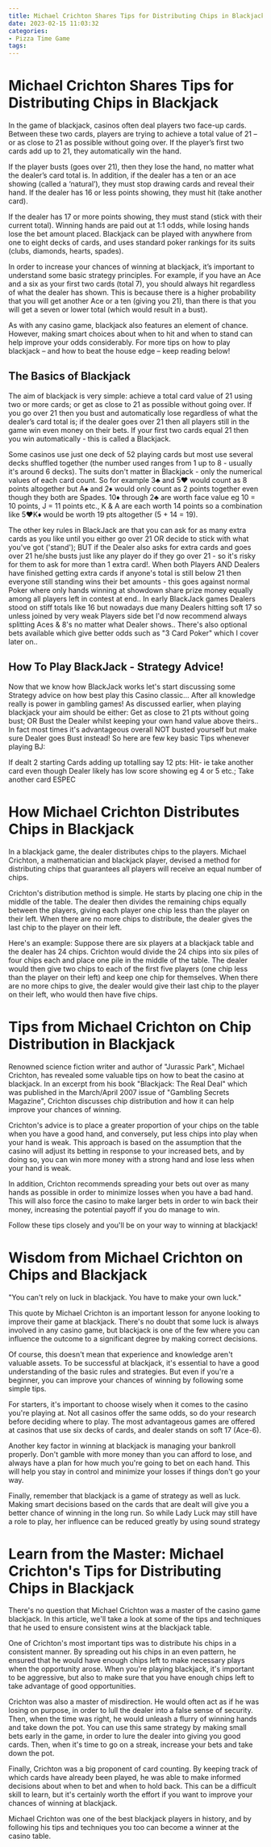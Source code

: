 ```yaml
---
title: Michael Crichton Shares Tips for Distributing Chips in Blackjack 
date: 2023-02-15 11:03:32
categories:
- Pizza Time Game
tags:
---
```



#  Michael Crichton Shares Tips for Distributing Chips in Blackjack 

In the game of blackjack, casinos often deal players two face-up cards. Between these two cards, players are trying to achieve a total value of 21 – or as close to 21 as possible without going over. If the player’s first two cards add up to 21, they automatically win the hand. 

If the player busts (goes over 21), then they lose the hand, no matter what the dealer’s card total is. In addition, if the dealer has a ten or an ace showing (called a ‘natural’), they must stop drawing cards and reveal their hand. If the dealer has 16 or less points showing, they must hit (take another card). 

If the dealer has 17 or more points showing, they must stand (stick with their current total). Winning hands are paid out at 1:1 odds, while losing hands lose the bet amount placed. Blackjack can be played with anywhere from one to eight decks of cards, and uses standard poker rankings for its suits (clubs, diamonds, hearts, spades). 

In order to increase your chances of winning at blackjack, it’s important to understand some basic strategy principles. For example, if you have an Ace and a six as your first two cards (total 7), you should always hit regardless of what the dealer has shown. This is because there is a higher probability that you will get another Ace or a ten (giving you 21), than there is that you will get a seven or lower total (which would result in a bust). 

As with any casino game, blackjack also features an element of chance. However, making smart choices about when to hit and when to stand can help improve your odds considerably. For more tips on how to play blackjack – and how to beat the house edge – keep reading below! 

## The Basics of Blackjack 
The aim of blackjack is very simple: achieve a total card value of 21 using two or more cards; or get as close to 21 as possible without going over. If you go over 21 then you bust and automatically lose regardless of what the dealer’s card total is; if the dealer goes over 21 then all players still in the game win even money on their bets. If your first two cards equal 21 then you win automatically - this is called a Blackjack. 

Some casinos use just one deck of 52 playing cards but most use several decks shuffled together (the number used ranges from 1 up to 8 - usually it's around 6 decks). The suits don't matter in Blackjack - only the numerical values of each card count. So for example 3♣ and 5♥ would count as 8 points altogether but A♠ and 2♦ would only count as 2 points together even though they both are Spades. 10♦ through 2♣ are worth face value eg 10 = 10 points, J = 11 points etc., K & A are each worth 14 points so a combination like 5♥K♦ would be worth 19 pts altogether (5 + 14 = 19). 

The other key rules in BlackJack are that you can ask for as many extra cards as you like until you either go over 21 OR decide to stick with what you've got ('stand'); BUT if the Dealer also asks for extra cards and goes over 21 he/she busts just like any player do if they go over 21 - so it's risky for them to ask for more than 1 extra card!. When both Players AND Dealers have finished getting extra cards if anyone's total is still below 21 then everyone still standing wins their bet amounts - this goes against normal Poker where only hands winning at showdown share prize money equally among all players left in contest at end.. In early BlackJack games Dealers stood on stiff totals like 16 but nowadays due many Dealers hitting soft 17 so unless joined by very weak Players side bet I'd now recommend always splitting Aces & 8's no matter what Dealer shows.. There's also optional bets available which give better odds such as "3 Card Poker" which I cover later on.. 

## How To Play BlackJack - Strategy Advice! 

Now that we know how BlackJack works let's start discussing some Strategy advice on how best play this Casino classic... After all knowledge really is power in gambling games! As discussed earlier, when playing blackjack your aim should be either: Get as close to 21 pts without going bust; OR Bust the Dealer whilst keeping your own hand value above theirs.. In fact most times it's advantageous overall NOT busted yourself but make sure Dealer goes Bust instead! So here are few key basic Tips whenever playing BJ: 

If dealt 2 starting Cards adding up totalling say 12 pts: Hit- ie take another card even though Dealer likely has low score showing eg 4 or 5 etc.; Take another card ESPEC

#  How Michael Crichton Distributes Chips in Blackjack 

In a blackjack game, the dealer distributes chips to the players. Michael Crichton, a mathematician and blackjack player, devised a method for distributing chips that guarantees all players will receive an equal number of chips.

Crichton's distribution method is simple. He starts by placing one chip in the middle of the table. The dealer then divides the remaining chips equally between the players, giving each player one chip less than the player on their left. When there are no more chips to distribute, the dealer gives the last chip to the player on their left.

Here's an example: Suppose there are six players at a blackjack table and the dealer has 24 chips. Crichton would divide the 24 chips into six piles of four chips each and place one pile in the middle of the table. The dealer would then give two chips to each of the first five players (one chip less than the player on their left) and keep one chip for themselves. When there are no more chips to give, the dealer would give their last chip to the player on their left, who would then have five chips.

#  Tips from Michael Crichton on Chip Distribution in Blackjack 

Renowned science fiction writer and author of "Jurassic Park", Michael Crichton, has revealed some valuable tips on how to beat the casino at blackjack. In an excerpt from his book "Blackjack: The Real Deal" which was published in the March/April 2007 issue of "Gambling Secrets Magazine", Crichton discusses chip distribution and how it can help improve your chances of winning.

Crichton's advice is to place a greater proportion of your chips on the table when you have a good hand, and conversely, put less chips into play when your hand is weak. This approach is based on the assumption that the casino will adjust its betting in response to your increased bets, and by doing so, you can win more money with a strong hand and lose less when your hand is weak.

In addition, Crichton recommends spreading your bets out over as many hands as possible in order to minimize losses when you have a bad hand. This will also force the casino to make larger bets in order to win back their money, increasing the potential payoff if you do manage to win.

Follow these tips closely and you'll be on your way to winning at blackjack!

#  Wisdom from Michael Crichton on Chips and Blackjack 

"You can't rely on luck in blackjack. You have to make your own luck."

This quote by Michael Crichton is an important lesson for anyone looking to improve their game at blackjack. There's no doubt that some luck is always involved in any casino game, but blackjack is one of the few where you can influence the outcome to a significant degree by making correct decisions.

Of course, this doesn't mean that experience and knowledge aren't valuable assets. To be successful at blackjack, it's essential to have a good understanding of the basic rules and strategies. But even if you're a beginner, you can improve your chances of winning by following some simple tips.

For starters, it's important to choose wisely when it comes to the casino you're playing at. Not all casinos offer the same odds, so do your research before deciding where to play. The most advantageous games are offered at casinos that use six decks of cards, and dealer stands on soft 17 (Ace-6).

Another key factor in winning at blackjack is managing your bankroll properly. Don't gamble with more money than you can afford to lose, and always have a plan for how much you're going to bet on each hand. This will help you stay in control and minimize your losses if things don't go your way.

Finally, remember that blackjack is a game of strategy as well as luck. Making smart decisions based on the cards that are dealt will give you a better chance of winning in the long run. So while Lady Luck may still have a role to play, her influence can be reduced greatly by using sound strategy

#  Learn from the Master: Michael Crichton's Tips for Distributing Chips in Blackjack

There's no question that Michael Crichton was a master of the casino game blackjack. In this article, we'll take a look at some of the tips and techniques that he used to ensure consistent wins at the blackjack table.

One of Crichton's most important tips was to distribute his chips in a consistent manner. By spreading out his chips in an even pattern, he ensured that he would have enough chips left to make necessary plays when the opportunity arose. When you're playing blackjack, it's important to be aggressive, but also to make sure that you have enough chips left to take advantage of good opportunities.

Crichton was also a master of misdirection. He would often act as if he was losing on purpose, in order to lull the dealer into a false sense of security. Then, when the time was right, he would unleash a flurry of winning hands and take down the pot. You can use this same strategy by making small bets early in the game, in order to lure the dealer into giving you good cards. Then, when it's time to go on a streak, increase your bets and take down the pot.

Finally, Crichton was a big proponent of card counting. By keeping track of which cards have already been played, he was able to make informed decisions about when to bet and when to hold back. This can be a difficult skill to learn, but it's certainly worth the effort if you want to improve your chances of winning at blackjack.

Michael Crichton was one of the best blackjack players in history, and by following his tips and techniques you too can become a winner at the casino table.